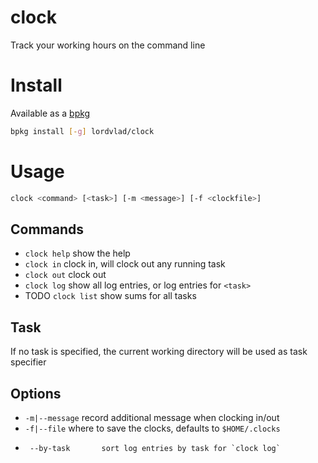 # clock

Track your working hours on the command line

# Install

Available as a [bpkg](http://www.bpkg.io/)
```sh
bpkg install [-g] lordvlad/clock
```

# Usage
```sh
clock <command> [<task>] [-m <message>] [-f <clockfile>]
```

## Commands
-  `clock help`    show the help
-  `clock in`      clock in, will clock out any running task
-  `clock out`     clock out
-  `clock log`     show all log entries, or log entries for `<task>`
-  TODO `clock list`    show sums for all tasks

## Task
  If no task is specified, the current working directory
  will be used as task specifier

## Options
-  `-m|--message`      record additional message when clocking in/out
-  `-f|--file`         where to save the clocks, defaults to `$HOME/.clocks`
-      --by-task       sort log entries by task for `clock log`